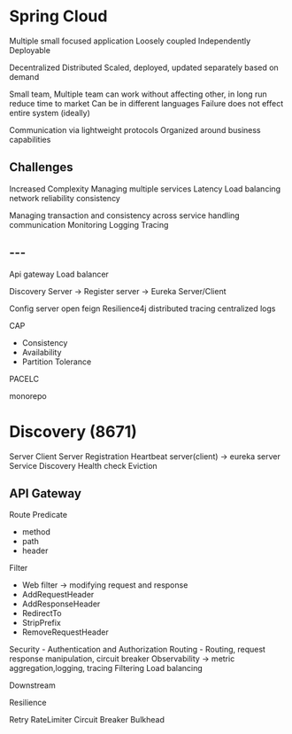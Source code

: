 # Spring Cloud

Multiple small focused application
Loosely coupled
Independently Deployable

Decentralized
Distributed
Scaled, deployed, updated separately based on demand

Small team,
Multiple team can work without affecting other,
in long run reduce time to market
Can be in different languages
Failure does not effect entire system (ideally)

Communication via lightweight protocols
Organized around business capabilities

## Challenges

Increased Complexity
Managing multiple services
Latency
Load balancing
network reliability
consistency

Managing transaction and consistency across service
handling communication
Monitoring
Logging
Tracing

## ---

Api gateway
Load balancer

Discovery Server -> Register server -> Eureka Server/Client

Config server
open feign
Resilience4j
distributed tracing
centralized logs

CAP

- Consistency
- Availability
- Partition Tolerance

PACELC

monorepo

# Discovery (8671)

Server
Client
Server Registration
Heartbeat server(client) -> eureka server
Service Discovery
Health check
Eviction

## API Gateway

Route
Predicate

- method
- path
- header

Filter

- Web filter -> modifying request and response
- AddRequestHeader
- AddResponseHeader
- RedirectTo
- StripPrefix
- RemoveRequestHeader

Security - Authentication and Authorization
Routing - Routing, request response manipulation, circuit breaker
Observability -> metric aggregation,logging, tracing
Filtering
Load balancing

Downstream

Resilience

Retry
RateLimiter
Circuit Breaker
Bulkhead
